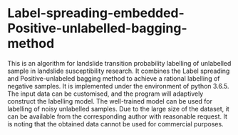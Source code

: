 # Label-spreading-embedded-Positive-unlabelled-bagging-method

This is an algorithm for landslide transition probability labelling of unlabelled sample in landslide susceptibility research. It combines the Label spreading and Positive-unlabeled bagging method to achieve a rational labelling of negative samples. It is implemented under the environment of python 3.6.5. The input data can be customised, and the program will adaptively construct the labelling model. The well-trained model can be used for labelling of noisy unlabelled samples. Due to the large size of the dataset, it can be available from the corresponding author with reasonable request. It is noting that the obtained data cannot be used for commercial purposes.
